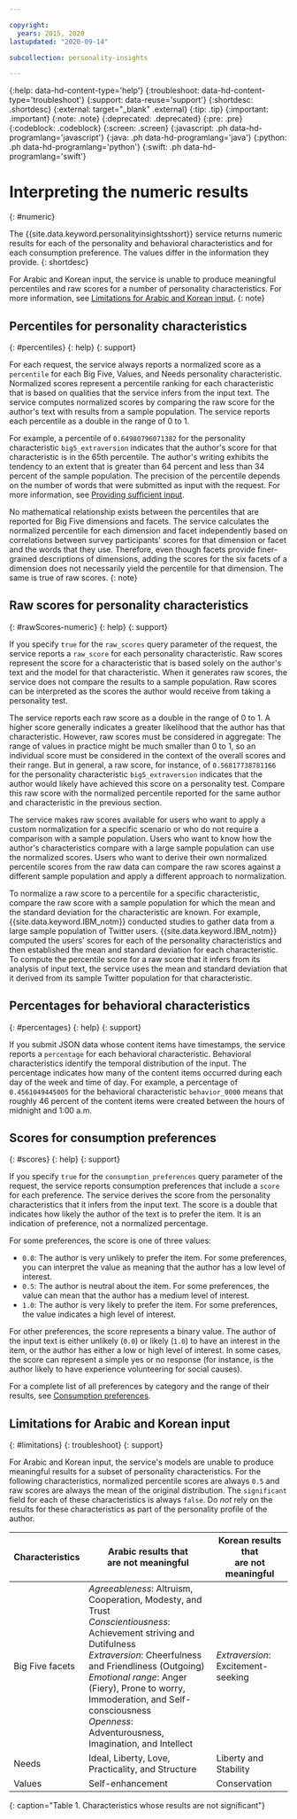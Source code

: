 ```yaml
---

copyright:
  years: 2015, 2020
lastupdated: "2020-09-14"

subcollection: personality-insights

---
```


{:help: data-hd-content-type='help'}
{:troubleshoot: data-hd-content-type='troubleshoot'}
{:support: data-reuse='support'}
{:shortdesc: .shortdesc}
{:external: target="_blank" .external}
{:tip: .tip}
{:important: .important}
{:note: .note}
{:deprecated: .deprecated}
{:pre: .pre}
{:codeblock: .codeblock}
{:screen: .screen}
{:javascript: .ph data-hd-programlang='javascript'}
{:java: .ph data-hd-programlang='java'}
{:python: .ph data-hd-programlang='python'}
{:swift: .ph data-hd-programlang='swift'}

# Interpreting the numeric results
{: #numeric}

The {{site.data.keyword.personalityinsightsshort}} service returns numeric results for each of the personality and behavioral characteristics and for each consumption preference. The values differ in the information they provide.
{: shortdesc}

For Arabic and Korean input, the service is unable to produce meaningful percentiles and raw scores for a number of personality characteristics. For more information, see [Limitations for Arabic and Korean input](#limitations).
{: note}

## Percentiles for personality characteristics
{: #percentiles}
{: help}
{: support}

For each request, the service always reports a normalized score as a `percentile` for each Big Five, Values, and Needs personality characteristic. Normalized scores represent a percentile ranking for each characteristic that is based on qualities that the service infers from the input text. The service computes normalized scores by comparing the raw score for the author's text with results from a sample population. The service reports each percentile as a double in the range of 0 to 1.

For example, a percentile of `0.64980796071382` for the personality characteristic `big5_extraversion` indicates that the author's score for that characteristic is in the 65th percentile. The author's writing exhibits the tendency to an extent that is greater than 64 percent and less than 34 percent of the sample population. The precision of the percentile depends on the number of words that were submitted as input with the request. For more information, see [Providing sufficient input](/docs/personality-insights?topic=personality-insights-input#sufficient).

No mathematical relationship exists between the percentiles that are reported for Big Five dimensions and facets. The service calculates the normalized percentile for each dimension and facet independently based on correlations between survey participants' scores for that dimension or facet and the words that they use. Therefore, even though facets provide finer-grained descriptions of dimensions, adding the scores for the six facets of a dimension does not necessarily yield the percentile for that dimension. The same is true of raw scores.
{: note}

## Raw scores for personality characteristics
{: #rawScores-numeric}
{: help}
{: support}

If you specify `true` for the `raw_scores` query parameter of the request, the service reports a `raw_score` for each personality characteristic. Raw scores represent the score for a characteristic that is based solely on the author's text and the model for that characteristic. When it generates raw scores, the service does not compare the results to a sample population. Raw scores can be interpreted as the scores the author would receive from taking a personality test.

The service reports each raw score as a double in the range of 0 to 1. A higher score generally indicates a greater likelihood that the author has that characteristic. However, raw scores must be considered in aggregate: The range of values in practice might be much smaller than 0 to 1, so an individual score must be considered in the context of the overall scores and their range. But in general, a raw score, for instance, of `0.56817738781166` for the personality characteristic `big5_extraversion` indicates that the author would likely have achieved this score on a personality test. Compare this raw score with the normalized percentile reported for the same author and characteristic in the previous section.

The service makes raw scores available for users who want to apply a custom normalization for a specific scenario or who do not require a comparison with a sample population. Users who want to know how the author's characteristics compare with a large sample population can use the normalized scores. Users who want to derive their own normalized percentile scores from the raw data can compare the raw scores against a different sample population and apply a different approach to normalization.

To normalize a raw score to a percentile for a specific characteristic, compare the raw score with a sample population for which the mean and the standard deviation for the characteristic are known. For example, {{site.data.keyword.IBM_notm}} conducted studies to gather data from a large sample population of Twitter users. {{site.data.keyword.IBM_notm}} computed the users' scores for each of the personality characteristics and then established the mean and standard deviation for each characteristic. To compute the percentile score for a raw score that it infers from its analysis of input text, the service uses the mean and standard deviation that it derived from its sample Twitter population for that characteristic.

## Percentages for behavioral characteristics
{: #percentages}
{: help}
{: support}

If you submit JSON data whose content items have timestamps, the service reports a `percentage` for each behavioral characteristic. Behavioral characteristics identify the temporal distribution of the input. The percentage indicates how many of the content items occurred during each day of the week and time of day. For example, a percentage of `0.4561049445005` for the behavioral characteristic `behavior_0000` means that roughly 46 percent of the content items were created between the hours of midnight and 1:00 a.m.

## Scores for consumption preferences
{: #scores}
{: help}
{: support}

If you specify `true` for the `consumption_preferences` query parameter of the request, the service reports consumption preferences that include a `score` for each preference. The service derives the score from the personality characteristics that it infers from the input text. The score is a double that indicates how likely the author of the text is to prefer the item. It is an indication of preference, not a normalized percentage.

For some preferences, the score is one of three values:

-   `0.0`: The author is very unlikely to prefer the item. For some preferences, you can interpret the value as meaning that the author has a low level of interest.
-   `0.5`: The author is neutral about the item. For some preferences, the value can mean that the author has a medium level of interest.
-   `1.0`: The author is very likely to prefer the item. For some preferences, the value indicates a high level of interest.

For other preferences, the score represents a binary value. The author of the input text is either unlikely (`0.0`) or likely (`1.0`) to have an interest in the item, or the author has either a low or high level of interest. In some cases, the score can represent a simple yes or no response (for instance, is the author likely to have experience volunteering for social causes).

For a complete list of all preferences by category and the range of their results, see [Consumption preferences](/docs/personality-insights?topic=personality-insights-preferences).

## Limitations for Arabic and Korean input
{: #limitations}
{: troubleshoot}
{: support}

For Arabic and Korean input, the service's models are unable to produce meaningful results for a subset of personality characteristics. For the following characteristics, normalized percentile scores are always `0.5` and raw scores are always the mean of the original distribution. The `significant` field for each of these characteristics is always `false`. Do *not* rely on the results for these characteristics as part of the personality profile of the author.

| <bnr/>Characteristics | Arabic results that<br/>are not meaningful | Korean results that<br/>are not meaningful |
|-----------------------|--------------------------------------------|--------------------------------------------|
| Big Five facets | *Agreeableness*: Altruism, Cooperation, Modesty, and Trust<br/>*Conscientiousness*: Achievement striving and Dutifulness<br/>*Extraversion*: Cheerfulness and Friendliness (Outgoing)<br/>*Emotional range*: Anger (Fiery), Prone to worry, Immoderation, and Self-consciousness<br/>*Openness*: Adventurousness, Imagination, and Intellect | *Extraversion*: Excitement-seeking |
| Needs | Ideal, Liberty, Love, Practicality, and Structure | Liberty and Stability |
| Values | Self-enhancement | Conservation |
{: caption="Table 1. Characteristics whose results are not significant"}
